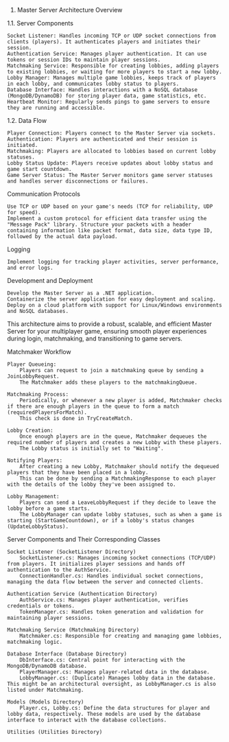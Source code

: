 
1. Master Server Architecture Overview

1.1. Server Components

    Socket Listener: Handles incoming TCP or UDP socket connections from clients (players). It authenticates players and initiates their session.
    Authentication Service: Manages player authentication. It can use tokens or session IDs to maintain player sessions.
    Matchmaking Service: Responsible for creating lobbies, adding players to existing lobbies, or waiting for more players to start a new lobby.
    Lobby Manager: Manages multiple game lobbies, keeps track of players in each lobby, and communicates lobby status to players.
    Database Interface: Handles interactions with a NoSQL database (MongoDB/DynamoDB) for storing player data, game statistics, etc.
    Heartbeat Monitor: Regularly sends pings to game servers to ensure they are running and accessible.

1.2. Data Flow

    Player Connection: Players connect to the Master Server via sockets.
    Authentication: Players are authenticated and their session is initiated.
    Matchmaking: Players are allocated to lobbies based on current lobby statuses.
    Lobby Status Update: Players receive updates about lobby status and game start countdown.
    Game Server Status: The Master Server monitors game server statuses and handles server disconnections or failures.

Communication Protocols

    Use TCP or UDP based on your game's needs (TCP for reliability, UDP for speed).
    Implement a custom protocol for efficient data transfer using the "Message Pack" library. Structure your packets with a header containing information like packet format, data size, data type ID, followed by the actual data payload.

Logging

    Implement logging for tracking player activities, server performance, and error logs.

Development and Deployment

    Develop the Master Server as a .NET application.
    Containerize the server application for easy deployment and scaling.
    Deploy on a cloud platform with support for Linux/Windows environments and NoSQL databases.

This architecture aims to provide a robust, scalable, and efficient Master Server for your multiplayer game, ensuring smooth player experiences during login, matchmaking, and transitioning to game servers.

Matchmaker Workflow

    Player Queueing:
        Players can request to join a matchmaking queue by sending a JoinLobbyRequest.
        The Matchmaker adds these players to the matchmakingQueue.

    Matchmaking Process:
        Periodically, or whenever a new player is added, Matchmaker checks if there are enough players in the queue to form a match (requiredPlayersForMatch).
        This check is done in TryCreateMatch.

    Lobby Creation:
        Once enough players are in the queue, Matchmaker dequeues the required number of players and creates a new Lobby with these players.
        The Lobby status is initially set to "Waiting".

    Notifying Players:
        After creating a new Lobby, Matchmaker should notify the dequeued players that they have been placed in a lobby.
        This can be done by sending a MatchmakingResponse to each player with the details of the lobby they've been assigned to.

    Lobby Management:
        Players can send a LeaveLobbyRequest if they decide to leave the lobby before a game starts.
        The LobbyManager can update lobby statuses, such as when a game is starting (StartGameCountdown), or if a lobby's status changes (UpdateLobbyStatus).

Server Components and Their Corresponding Classes

    Socket Listener (SocketListener Directory)
        SocketListener.cs: Manages incoming socket connections (TCP/UDP) from players. It initializes player sessions and hands off authentication to the AuthService.
        ConnectionHandler.cs: Handles individual socket connections, managing the data flow between the server and connected clients.

    Authentication Service (Authentication Directory)
        AuthService.cs: Manages player authentication, verifies credentials or tokens.
        TokenManager.cs: Handles token generation and validation for maintaining player sessions.

    Matchmaking Service (Matchmaking Directory)
        Matchmaker.cs: Responsible for creating and managing game lobbies, matchmaking logic.

    Database Interface (Database Directory)
        DbInterface.cs: Central point for interacting with the MongoDB/DynamoDB database.
        PlayerManager.cs: Manages player-related data in the database.
        LobbyManager.cs: (Duplicate) Manages lobby data in the database. This might be an architectural oversight, as LobbyManager.cs is also listed under Matchmaking.

    Models (Models Directory)
        Player.cs, Lobby.cs: Define the data structures for player and lobby data, respectively. These models are used by the database interface to interact with the database collections.

    Utilities (Utilities Directory)

